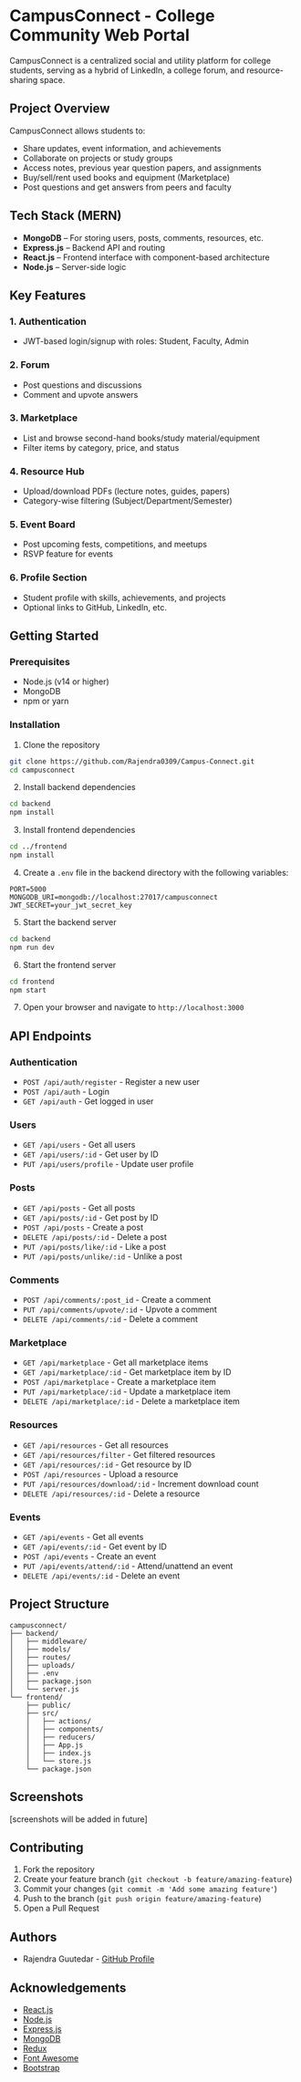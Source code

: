 # CampusConnect - College Community Web Portal

CampusConnect is a centralized social and utility platform for college students, serving as a hybrid of LinkedIn, a college forum, and resource-sharing space.

## Project Overview

CampusConnect allows students to:
- Share updates, event information, and achievements
- Collaborate on projects or study groups
- Access notes, previous year question papers, and assignments
- Buy/sell/rent used books and equipment (Marketplace)
- Post questions and get answers from peers and faculty

## Tech Stack (MERN)

- **MongoDB** – For storing users, posts, comments, resources, etc.
- **Express.js** – Backend API and routing
- **React.js** – Frontend interface with component-based architecture
- **Node.js** – Server-side logic

## Key Features

### 1. Authentication
- JWT-based login/signup with roles: Student, Faculty, Admin

### 2. Forum
- Post questions and discussions
- Comment and upvote answers

### 3. Marketplace
- List and browse second-hand books/study material/equipment
- Filter items by category, price, and status

### 4. Resource Hub
- Upload/download PDFs (lecture notes, guides, papers)
- Category-wise filtering (Subject/Department/Semester)

### 5. Event Board
- Post upcoming fests, competitions, and meetups
- RSVP feature for events

### 6. Profile Section
- Student profile with skills, achievements, and projects
- Optional links to GitHub, LinkedIn, etc.

## Getting Started

### Prerequisites
- Node.js (v14 or higher)
- MongoDB
- npm or yarn

### Installation

1. Clone the repository
```bash
git clone https://github.com/Rajendra0309/Campus-Connect.git
cd campusconnect
```

2. Install backend dependencies
```bash
cd backend
npm install
```

3. Install frontend dependencies
```bash
cd ../frontend
npm install
```

4. Create a `.env` file in the backend directory with the following variables:
```
PORT=5000
MONGODB_URI=mongodb://localhost:27017/campusconnect
JWT_SECRET=your_jwt_secret_key
```

5. Start the backend server
```bash
cd backend
npm run dev
```

6. Start the frontend server
```bash
cd frontend
npm start
```

7. Open your browser and navigate to `http://localhost:3000`

## API Endpoints

### Authentication
- `POST /api/auth/register` - Register a new user
- `POST /api/auth` - Login
- `GET /api/auth` - Get logged in user

### Users
- `GET /api/users` - Get all users
- `GET /api/users/:id` - Get user by ID
- `PUT /api/users/profile` - Update user profile

### Posts
- `GET /api/posts` - Get all posts
- `GET /api/posts/:id` - Get post by ID
- `POST /api/posts` - Create a post
- `DELETE /api/posts/:id` - Delete a post
- `PUT /api/posts/like/:id` - Like a post
- `PUT /api/posts/unlike/:id` - Unlike a post

### Comments
- `POST /api/comments/:post_id` - Create a comment
- `PUT /api/comments/upvote/:id` - Upvote a comment
- `DELETE /api/comments/:id` - Delete a comment

### Marketplace
- `GET /api/marketplace` - Get all marketplace items
- `GET /api/marketplace/:id` - Get marketplace item by ID
- `POST /api/marketplace` - Create a marketplace item
- `PUT /api/marketplace/:id` - Update a marketplace item
- `DELETE /api/marketplace/:id` - Delete a marketplace item

### Resources
- `GET /api/resources` - Get all resources
- `GET /api/resources/filter` - Get filtered resources
- `GET /api/resources/:id` - Get resource by ID
- `POST /api/resources` - Upload a resource
- `PUT /api/resources/download/:id` - Increment download count
- `DELETE /api/resources/:id` - Delete a resource

### Events
- `GET /api/events` - Get all events
- `GET /api/events/:id` - Get event by ID
- `POST /api/events` - Create an event
- `PUT /api/events/attend/:id` - Attend/unattend an event
- `DELETE /api/events/:id` - Delete an event

## Project Structure

```
campusconnect/
├── backend/
│   ├── middleware/
│   ├── models/
│   ├── routes/
│   ├── uploads/
│   ├── .env
│   ├── package.json
│   └── server.js
└── frontend/
    ├── public/
    ├── src/
    │   ├── actions/
    │   ├── components/
    │   ├── reducers/
    │   ├── App.js
    │   ├── index.js
    │   └── store.js
    └── package.json
```

## Screenshots

[screenshots will be added in future]

## Contributing

1. Fork the repository
2. Create your feature branch (`git checkout -b feature/amazing-feature`)
3. Commit your changes (`git commit -m 'Add some amazing feature'`)
4. Push to the branch (`git push origin feature/amazing-feature`)
5. Open a Pull Request


## Authors

- Rajendra Guutedar - [GitHub Profile](https://github.com/Rajendra0309)

## Acknowledgements

- [React.js](https://reactjs.org/)
- [Node.js](https://nodejs.org/)
- [Express.js](https://expressjs.com/)
- [MongoDB](https://www.mongodb.com/)
- [Redux](https://redux.js.org/)
- [Font Awesome](https://fontawesome.com/)
- [Bootstrap](https://getbootstrap.com/)
